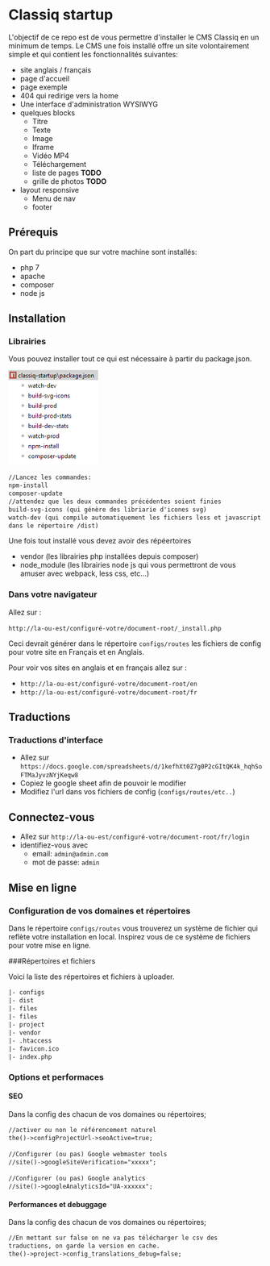 # Classiq startup
L'objectif de ce repo est de vous permettre d'installer le CMS Classiq en un minimum de temps.
Le CMS une fois installé offre un site volontairement simple et qui contient les fonctionnalités suivantes:
* site anglais / français
* page d'accueil
* page exemple
* 404 qui redirige vers la home
* Une interface d'administration WYSIWYG
* quelques blocks
    * Titre
    * Texte
    * Image
    * Iframe
    * Vidéo MP4
    * Téléchargement
    * liste de pages **TODO**
    * grille de photos **TODO**
* layout responsive
    * Menu de nav
    * footer
  
    


## Prérequis

On part du principe que sur votre machine sont installés:
* php 7
* apache
* composer
* node js

## Installation

### Librairies

Vous pouvez installer tout ce qui est nécessaire à partir du package.json.

![Scripts npm](./_doc/npm-scripts.png)
```
//Lancez les commandes:
npm-install
composer-update
//attendez que les deux commandes précédentes soient finies
build-svg-icons (qui génère des libriarie d'icones svg)
watch-dev (qui compile automatiquement les fichiers less et javascript dans le répertoire /dist)
```
Une fois tout installé vous devez avoir des répéertoires
* vendor (les librairies php installées depuis composer)
* node_module (les librairies node js qui vous permettront de vous amuser avec webpack, less css, etc...)

### Dans votre navigateur
Allez sur :

`http://la-ou-est/configuré-votre/document-root/_install.php`

Ceci devrait générer dans le répertoire `configs/routes` les fichiers de config pour votre site en Français et en Anglais.

Pour voir vos sites en anglais et en français allez sur :

* `http://la-ou-est/configuré-votre/document-root/en`
* `http://la-ou-est/configuré-votre/document-root/fr`

## Traductions

### Traductions d'interface
* Allez sur `https://docs.google.com/spreadsheets/d/1kefhXt0Z7g0P2cGItQK4k_hqhSoFTMaJyvzNYjKeqw8`
* Copiez le google sheet afin de pouvoir le modifier
* Modifiez l'url dans vos fichiers de config (`configs/routes/etc..`)

## Connectez-vous
* Allez sur `http://la-ou-est/configuré-votre/document-root/fr/login`
* identifiez-vous avec 
    * email: `admin@admin.com`
    * mot de passe: `admin`
    
    

## Mise en ligne

### Configuration de vos domaines et répertoires

Dans le répertoire `configs/routes` vous trouverez un système de fichier qui reflète votre installation en local.
Inspirez vous de ce système de fichiers pour votre mise en ligne.

###Répertoires et fichiers

Voici la liste des répertoires et fichiers à uploader.
```
|- configs
|- dist
|- files
|- files
|- project
|- vendor
|- .htaccess
|- favicon.ico
|- index.php
```

### Options et performaces

#### SEO
Dans la config des chacun de vos domaines ou répertoires;
```
//activer ou non le référencement naturel
the()->configProjectUrl->seoActive=true; 

//Configurer (ou pas) Google webmaster tools
//site()->googleSiteVerification="xxxxx";

//Configurer (ou pas) Google analytics
//site()->googleAnalyticsId="UA-xxxxxx";
```

#### Performances et debuggage
Dans la config des chacun de vos domaines ou répertoires;
```
//En mettant sur false on ne va pas télécharger le csv des traductions, on garde la version en cache.
the()->project->config_translations_debug=false;
```







